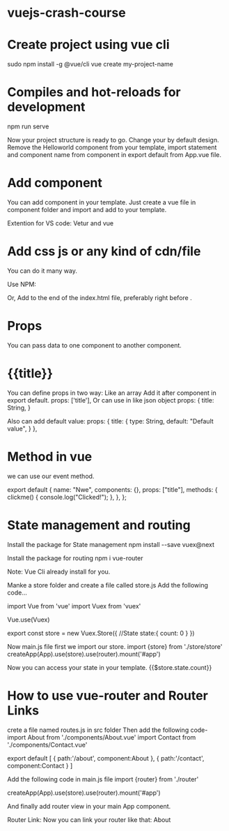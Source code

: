 # vuejs-crash-course

# Create project using vue cli
sudo npm install -g @vue/cli
vue create my-project-name

# Compiles and hot-reloads for development
npm run serve

Now your project structure is ready to go.
Change your by default design.
Remove the Helloworld component from your template,
import statement and component name from component in export default from App.vue file.

# Add component
You can add component in your template.
Just create a vue file in component folder and import and add to your template.


Extention for VS code:
Vetur and vue

# Add css js or any kind of cdn/file
You can do it many way.
<style>
  @import './assets/styles/yourstyles.css';
</style>

Use NPM:
<script>
  require( 'datatables.net-dt' )();
  export default {
    name: 'Index',
    data() {
      return { 
      }
    }
  }
</script>

Or,
Add <script> tag to index.html
Just add the <script type="text/javascript" src="https://cdn.datatables.net/v/dt/dt-1.10.16/sl-1.2.5/datatables.min.js"></script> to the end of the index.html file, preferably right before </body>.

# Props
You can pass data to one component to another component.
<Nwe title="I am props"/>

<h1>{{title}}</h1>

You can define props in two way:
Like an array
Add it after component in export default.
props: ['title'],
Or can use in like json object
props: {
  title: String,
}

Also can add default value:
props: {
     title: {
         type: String,
         default: "Default value",
        }
    },

# Method in vue
we can use our event method.
<template>
    <button @click="clickme()">Click Me</button>
</template>

export default {
    name: "Nwe",
    components: {},
    props: ["title"],
    methods: {
        clickme() {
            console.log("Clicked!");
        },
    },
};

# State management and routing
Install the package for State management 
npm install --save vuex@next

Install the package for routing
npm i vue-router

Note: Vue Cli already install for you.

Manke a store folder and create a file called store.js
Add the following code...

import Vue from 'vue'
import Vuex from 'vuex'

Vue.use(Vuex)

export const store = new Vuex.Store({
  //State
  state:{
    count: 0
  }
})

Now main.js file first we import our store.
import {store} from './store/store'
createApp(App).use(store).use(router).mount('#app')

Now you can access your state in your template.
{{$store.state.count}}

# How to use vue-router and Router Links
crete a file named routes.js in src folder
Then add the following code-
import About from './components/About.vue'
import Contact from './components/Contact.vue'

export default [
  { path:'/about', component:About },
  { path:'/contact', component:Contact }
]

Add the following code in main.js file
import {router} from './router'

createApp(App).use(store).use(router).mount('#app')

And finally add router view in your main App component.
<router-view></router-view>

Router Link:
Now you can link your router like that:
<router-link to="/about">About</router-link>